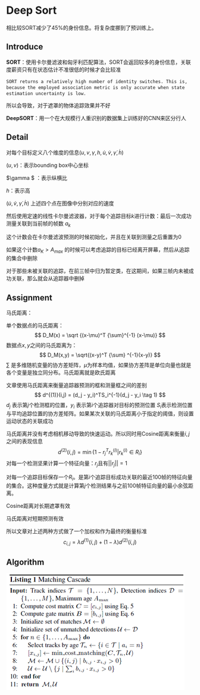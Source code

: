 # Deep Sort

相比较SORT减少了45%的身份信息。将复杂度挪到了预训练上。

## Introduce

**SORT**：使用卡尔曼滤波和匈牙利匹配算法，SORT会返回较多的身份信息，关联度薪资只有在状态估计不准很低的时候才会比较准

```
SORT returns a relatively high number of identity switches. This is, because the employed association metric is only accurate when state estimation uncertainty is low.
```

所以会导致，对于遮罩的物体追踪效果并不好

**DeepSORT**：用一个在大规模行人重识别的数据集上训练好的CNN来区分行人

## Detail

对每个目标定义八个维度的信息$(u,v,\gamma ,h,\dot u ,\dot v, \dot \gamma,\dot h)$

$(u,v)$：表示bounding box中心坐标

$\gamma $ ：表示纵横比

$h$：表示高

$(\dot u ,\dot v, \dot \gamma,\dot h)$ 上述四个点在图像中分别对应的速度

然后使用定速的线性卡尔曼滤波器，对于每个追踪目标$k$进行计数：最后一次成功测量关联到当前帧的帧数 $a_k$

这个计数会在卡尔曼滤波预测的时候初始化，并且在关联到测量之后重置为0

如果这个计数$a_K > A_{max}$ 的时候可以考虑追踪的目标已经离开屏幕，然后从追踪的集合中删除

对于那些未被关联的追踪，在前三帧中归为暂定类，在这期间，如果三帧内未被成功关联，那么就会从追踪器中删掉

## Assignment

马氏距离：

单个数据点的马氏距离：
$$
D_M(x) = \sqrt {(x-\mu)^T {\sum}^{-1} (x-\mu)}
$$
数据点$x,y$之间的马氏距离为：
$$
D_M(x,y) = \sqrt{(x-y)^T {\sum} ^{-1}(x-y)}
$$
$\sum$ 是多维随机变量的协方差矩阵，$\mu$​为样本均值，如果协方差阵是单位向量也就是各个变量是独立同分布。马氏距离就是欧氏距离

文章使用马氏距离来衡量追踪器预测的框和测量框之间的差别
$$
d^{(1)}(i,j) = (d_j - y_i)^TS_i^{-1}(d_j - y_i \tag 1)
$$
$d_j$ 表示第$j$个检测框的位置，$y_i$ 表示第$i$个追踪器对目标的预测位置 $S_i$​ 表示检测位置与平均追踪位置的协方差矩阵。如果某次关联的马氏距离小于指定的阈值，则设置运动状态的关联成功

马氏距离并没有考虑相机移动导致的快速运动。所以同时用Cosine距离来衡量$i,j$​​之间的表现信息
$$
d^{(2)}(i,j) = \min\{1-r_j^Tr_k^{(i)}|r_k^{(i)} \in R_i\}
$$
对每一个检测坚果计算一个特征向量：$r_j$且有$||r_j|| = 1$

对每一个追踪目标保存一个$R_i$。是第$i$个​追踪目标成功关联的最近100帧的特征向量的集合。这种度量方式就是计算第$j$​​个检测结果与之前100帧特征向量的最小余弦距离。

Cosine距离对长期遮罩有效

马氏距离对短期预测有效

所以文章对上述两种方式做了一个加权和作为最终的衡量标准
$$
c_{i,j}= \lambda d^{(1)}(i,j) + (1-\lambda)d^{(2)}(i,j)
$$

## Algorithm

![image-20210808125151094](image-20210808125151094.png)


